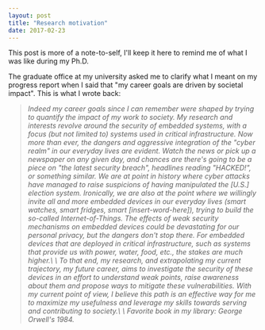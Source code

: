 ```yaml
---
layout: post
title: "Research motivation"
date: 2017-02-23
---
```


This post is more of a note-to-self, I'll keep it here to remind me of what I was like during my Ph.D. 

The graduate office at my university asked me to clarify what I meant on my progress report when I said that "my career goals are driven by societal impact". This is what I wrote back:


> *Indeed my career goals since I can remember were shaped by trying to quantify the impact of my work to society. My research and interests revolve around the  security of embedded systems, with a focus (but not limited to) systems used in critical infrastructure. Now more than ever, the dangers and aggressive  integration of the "cyber realm" in our everyday lives are evident. Watch the news or pick up a newspaper on any given day, and chances are there's going to be a  piece on "the latest security breach", headlines reading "HACKED!", or something similar. We are at point in history where cyber attacks have managed to raise  suspicions of having manipulated the [U.S.] election system. Ironically, we are also at the point where we willingly invite all and more embedded devices in our  everyday lives (smart watches, smart fridges, smart [insert-word-here]), trying to build the so-called Internet-of-Things. The effects of weak security mechanisms  on embedded devices could be devastating for our personal privacy, but the dangers don't stop there. For embedded devices that are deployed in critical  infrastructure, such as systems that provide us with power, water, food, etc., the stakes are much higher.\\
\\
To that end, my research, and extrapolating my current trajectory, my future career, aims to investigate the security of these devices in an effort to  understand weak points, raise awareness about them and propose ways to mitigate these vulnerabilities. With my current point of view, I believe this path is an  effective way for me to maximize my usefulness and leverage my skills towards serving and contributing to society.\\
\\
Favorite book in my library: George Orwell's  1984.*